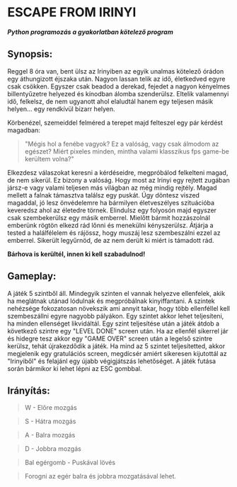 # ESCAPE FROM IRINYI
***Python programozás a gyakorlatban kötelező program***


## Synopsis:

Reggel 8 óra van, bent ülsz az Irinyiben az egyik unalmas kötelező órádon egy áthungizott éjszaka után. 
Nagyon lassan telik az idő, életkedved egyre csak csökken.
Egyszer csak beadod a derekad, fejedet a nagyon kényelmes billentyűzetre helyezed és kínodban álomba szenderülsz.
Eltelik valamennyi idő, felkelsz, de nem ugyanott ahol elaludtál hanem egy teljesen másik helyen... 
egy rendkívül bizarr helyen.

Körbenézel, szemeiddel felméred a terepet majd felteszel egy pár kérdést magadban: 
> "Mégis hol a fenébe vagyok? Ez a valóság, vagy csak álmodom az egészet? Miért pixeles minden, 
> mintha valami klasszikus fps game-be kerültem volna?"

Elkezdesz válaszokat keresni a kérdéseidre, megpróbálod felkelteni magad, de nem sikerül. Ez bizony a valóság.
Hogy most az Irinyi egy rejtett zugában jársz-e vagy valami teljesen más világban az még mindig rejtély.
Magad mellett a falnak támasztva találsz egy puskát. Úgy döntesz viszed magaddal, jó lesz önvédelemre
ha bármilyen életveszélyes szituációba keveredsz ahol az életedre törnek.
Elindulsz egy folyosón majd egyszer csak szembekerülsz egy másik emberrel. Mielőtt bármit hozzászolnál emberünk rögtön
elkezd rád lőnni és menekülni kényszerülsz. Átjárja a tested a halálfélelem és rájössz, hogy muszáj lesz szembeszálni
ezzel az emberrel. Sikerült legyűrnöd, de az nem derült ki miért is támadott rád.

**Bárhova is kerültél, innen ki kell szabadulnod!**


## Gameplay:

A játék 5 szintből áll. Mindegyik szinten el vannak helyezve ellenfelek, akik ha meglátnak utánad lódulnak
és megpróbálnak kinyiffantani. A szintek nehézsége fokozatosan növekszik ami annyit takar, hogy több ellenféllel
kell szembeszállni egyre nagyobb pályákon. Egy szintet akkor lehet teljesíteni, ha minden ellenséget likvidáltál.
Egy szint teljesítése után a játék átdob a következő szintre egy "LEVEL DONE" screen után.
Ha az ellenfél sikerrel jár és hidegre tesz akkor egy "GAME OVER" screen után a legelső szintre kerülsz,
tehát újrakezdődik a játék.
Ha mind az 5 szintet teljesítetted, akkor megjelenik egy gratulációs screen, megdícsér amiért sikeresen kijutottál
az "Irinyiből" és felajánl egy újabb végigjátszás lehetőséget. A játék futása során bármikor ki lehet lépni az ESC
gombbal.


## Irányítás:

> W - Előre mozgás

> S - Hátra mozgás

> A - Balra mozgás

> D - Jobbra mozgás

> Bal egérgomb - Puskával lövés

> Forogni az egér balra és jobbra mozgatásával lehet.